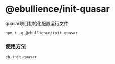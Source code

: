 # @ebullience/init-quasar

quasar项目初始化配置运行文件

```shell script
npm i -g @ebullience/init-quasar
```

### 使用方法

```shell
eb-init-quasar
```